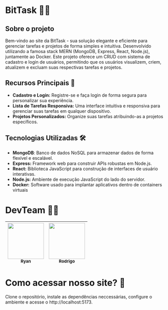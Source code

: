 # BitTask 📝✨

## Sobre o projeto
<p>Bem-vindo ao site da BitTask  - sua solução elegante e eficiente para gerenciar tarefas e projetos de forma simples e intuitiva. Desenvolvido utilizando a famosa stack MERN (MongoDB, Express, React, Node.js), juntamente ao Docker. Este projeto oferece um CRUD com sistema de cadastro e login de usuários, permitindo que os usuários visualizem, criem, atualizem e excluam suas respectivas tarefas e projetos.
</p>

## Recursos Principais 🚀
<ul>
  <li><b>Cadastro e Login:</b> Registre-se e faça login de forma segura para personalizar sua experiência.</li>
  <li><b>Lista de Tarefas Responsiva:</b> Uma interface intuitiva e responsiva para gerenciar suas tarefas em qualquer dispositivo.</li>
  <li><b>Projetos Personalizados:</b> Organize suas tarefas atribuindo-as a projetos específicos.</li>
</ul>



## Tecnologias Utilizadas 🛠️
<ul>
  <li><b>MongoDB</b>: Banco de dados NoSQL para armazenar dados de forma flexível e escalável.</li>
  <li><b>Express:</b> Framework web para construir APIs robustas em Node.js.</li>
  <li><b>React:</b> Biblioteca JavaScript para construção de interfaces de usuário interativas.</li>
  <li><b>Node.js:</b> Ambiente de execução JavaScript do lado do servidor.</li>
  <li><b>Docker:</b> Software usado para implantar aplicativos dentro de containers virtuais</li>
</ul>


# DevTeam 👨‍💻
| [<img loading="lazy" src="https://avatars.githubusercontent.com/u/131712164?v=4" width=115><br><sub>Ryan</sub>](https://github.com/ryanNS3) | [<img loading="lazy" src="https://avatars.githubusercontent.com/u/131712437?v=4" width=115><br><sub>Rodrigo</sub>](https://github.com/Rodriguou) |
| :---: | :---: |



# Como acessar nosso site? 🤔
Clone o repositório, instale as dependências neccessárias, configure o ambiente e acesse o http://localhost:5173.


